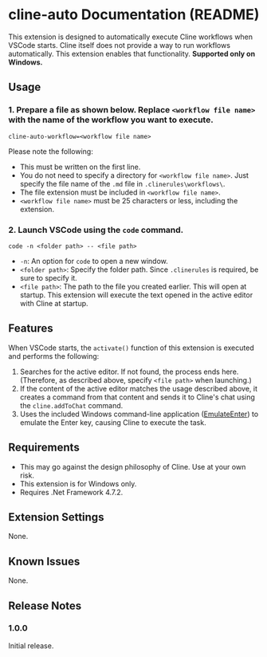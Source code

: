 # cline-auto Documentation (README)

This extension is designed to automatically execute Cline workflows when VSCode starts.
Cline itself does not provide a way to run workflows automatically. This extension enables that functionality.
**Supported only on Windows.**

## Usage

### 1. Prepare a file as shown below. Replace `<workflow file name>` with the name of the workflow you want to execute.
```text
cline-auto-workflow=<workflow file name>
```
Please note the following:
- This must be written on the first line.
- You do not need to specify a directory for `<workflow file name>`. Just specify the file name of the `.md` file in `.clinerules\workflows\`.
- The file extension must be included in `<workflow file name>`.
- `<workflow file name>` must be 25 characters or less, including the extension.

### 2. Launch VSCode using the `code` command.
```shell
code -n <folder path> -- <file path>
```
- `-n`: An option for `code` to open a new window.
- `<folder path>`: Specify the folder path. Since `.clinerules` is required, be sure to specify it.
- `<file path>`: The path to the file you created earlier. This will open at startup. This extension will execute the text opened in the active editor with Cline at startup.

## Features

When VSCode starts, the `activate()` function of this extension is executed and performs the following:
1. Searches for the active editor. If not found, the process ends here. (Therefore, as described above, specify `<file path>` when launching.)
2. If the content of the active editor matches the usage described above, it creates a command from that content and sends it to Cline's chat using the `cline.addToChat` command.
3. Uses the included Windows command-line application ([EmulateEnter](./EmulateEnter/EmulateEnter/Program.cs)) to emulate the Enter key, causing Cline to execute the task.

## Requirements

- This may go against the design philosophy of Cline. Use at your own risk.
- This extension is for Windows only.
- Requires .Net Framework 4.7.2.

## Extension Settings

None.

## Known Issues

None.

## Release Notes

### 1.0.0

Initial release.
